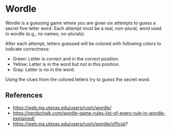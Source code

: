 # Wordle

Wordle is a guessing game where you are given six attempts to guess a secret five letter word. Each attempt must be a real, non-plural, word used in wordle (e.g., no names, no-plurals). 

After each attempt, letters guessed will be colored with following colors to indicate correctness:

   * Green: Letter is correct and in the correct position.
   * Yellow: Letter is in the word but not in this position.
   * Gray: Letter is no in the word.

Using the clues from the colored letters try to guess the secret word.

## References

* https://web.ma.utexas.edu/users/rusin/wordle/
* https://nerdschalk.com/wordle-game-rules-list-of-every-rule-in-wordle-explained/
* https://web.ma.utexas.edu/users/rusin/wordle/official?